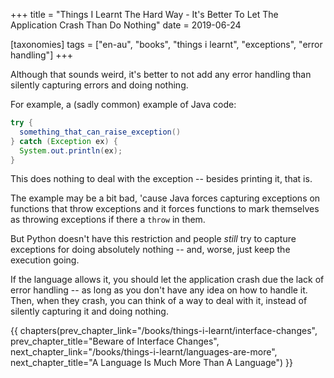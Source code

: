 +++
title = "Things I Learnt The Hard Way - It's Better To Let The Application Crash Than Do Nothing"
date = 2019-06-24

[taxonomies]
tags = ["en-au", "books", "things i learnt", "exceptions", "error handling"]
+++

Although that sounds weird, it's better to not add any error handling than
silently capturing errors and doing nothing.

<!-- more -->

For example, a (sadly common) example of Java code:

```java
try {
  something_that_can_raise_exception()
} catch (Exception ex) {
  System.out.println(ex);
}
```

This does nothing to deal with the exception -- besides printing it, that is.

The example may be a bit bad, 'cause Java forces capturing exceptions on
functions that throw exceptions and it forces functions to mark themselves as
throwing exceptions if there a `throw` in them.

But Python doesn't have this restriction and people _still_ try to capture
exceptions for doing absolutely nothing -- and, worse, just keep the execution
going.

If the language allows it, you should let the application crash due the lack
of error handling -- as long as you don't have any idea on how to handle it.
Then, when they crash, you can think of a way to deal with it, instead of
silently capturing it and doing nothing.

{{ chapters(prev_chapter_link="/books/things-i-learnt/interface-changes", prev_chapter_title="Beware of Interface Changes", next_chapter_link="/books/things-i-learnt/languages-are-more", next_chapter_title="A Language Is Much More Than A Language") }}
